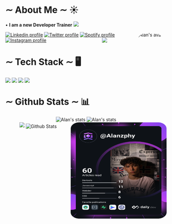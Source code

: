 # ∼ About Me ∼ ☀️ 
 • **I am a new Developer Trainer**
<img width="30" src="https://media.giphy.com/media/WUlplcMpOCEmTGBtBW/giphy.gif">
 <a href="https://github.com/Alanzphy">
 

<div>
<img align="right" height="250em" src="https://cdn.discordapp.com/attachments/935686161836437575/935686240857112656/Alan_avatar.png" alt="Alan's avatar" style="border-radius:50px;" >
<div style="display: inline_block">
  <a href="https://www.linkedin.com/in/alan-ruiz-silva-103b72220/" target="_blank" ><img src="https://img.shields.io/badge/LinkedIn-0077B5?style=for-the-badge&logo=linkedin&logoColor=white" alt="Linkedin profile" ><a/>
  <a href="https://twitter.com/Alanzphy" target="_blank"><img src="https://img.shields.io/badge/Twitter-1DA1F2?style=for-the-badge&logo=twitter&logoColor=white" alt="Twitter profile"><a/>
  <a href="https://open.spotify.com/user/wmzn2o25mq9whtu456pjek80f" target="_blank" ><img src="https://img.shields.io/badge/Spotify-1ED760?&style=for-the-badge&logo=spotify&logoColor=white" alt="Spotify profile"><a/>
  <a href="https://www.instagram.com/alanzphy/" target="_blank" ><img src="https://img.shields.io/badge/Instagram-E4405F?style=for-the-badge&logo=instagram&logoColor=white" alt="Instagram profile" ><a/>
  <img align='right' src='https://github.com/Rishit-dagli/Rishit-dagli/blob/master/images/octocat-anime.gif' width='100'>
 <div/>
<div/>
    
# ∼ Tech Stack ∼ 🖥️
 <div >
    <img align="center" width="40em" href="https://github.com/Alanzphy" src="https://cdn.jsdelivr.net/gh/devicons/devicon/icons/html5/html5-plain-wordmark.svg" />
    <img align="center" width="40em" href="https://github.com/Alanzphy" src="https://cdn.jsdelivr.net/gh/devicons/devicon/icons/css3/css3-plain-wordmark.svg" />
    <img align="center" width="40em" href="https://github.com/Alanzphy" src="https://cdn.jsdelivr.net/gh/devicons/devicon/icons/javascript/javascript-original.svg" />
    <img align="center" width="40em" href="https://github.com/Alanzphy" src="https://cdn.jsdelivr.net/gh/devicons/devicon/icons/azure/azure-original.svg" />
 <div/>



# ∼ Github Stats ∼ 📊
<div align="center">
  <img  width="400" href="https://github.com/Alanzphy" src="https://github-readme-stats.vercel.app/api?username=Alanzphy&include_all_commits=true&theme=moltack" alt="Alan's stats">
  <img  width="350" href="https://github.com/Alanzphy" src="https://github-readme-stats.vercel.app/api/top-langs/?username=Alanzphy&layout=compact&langs_count=10&theme=moltack" alt="Alan's stats">
 
<div/>


<div>
<a href="https://app.daily.dev/Alanzphy"><img align="right" width="300em" height="300em" src="devcard.svg" width="400" alt="Alan Ruiz's Dev Card"/></a>

<img align="bottom" width="150em" href="https://github.com/Alanzphy" src="http://ForTheBadge.com/images/badges/built-with-love.svg">


<img align="center" src="https://raw.githubusercontent.com/bornmay/bornmay/Update/svg/Bottom.svg" alt="Github Stats" />
<div/>


      

